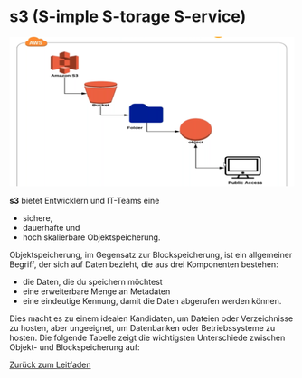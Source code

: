 # s3 (S-imple S-torage S-ervice) 
![Amazon s3](../../docs/pngs/s3.png)

**s3** bietet Entwicklern und IT-Teams eine 
* sichere,
* dauerhafte und
* hoch skalierbare Objektspeicherung.

Objektspeicherung, im Gegensatz zur Blockspeicherung, ist ein allgemeiner Begriff, der sich auf Daten bezieht, die aus drei Komponenten bestehen:

* die Daten, die du speichern möchtest
* eine erweiterbare Menge an Metadaten
* eine eindeutige Kennung, damit die Daten abgerufen werden können.

Dies macht es zu einem idealen Kandidaten, um Dateien oder Verzeichnisse zu hosten, aber ungeeignet, um Datenbanken oder Betriebssysteme zu hosten. Die folgende Tabelle zeigt die wichtigsten Unterschiede zwischen Objekt- und Blockspeicherung auf:


















[Zurück zum Leitfaden](../../README.md)
